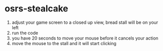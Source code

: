 # osrs-stealcake
1. adjust your game screen to a closed up view, bread stall will be on your left
2. run the code
3. you have 20 seconds to move your mouse before it cancels your action
4. move the mouse to the stall and it will start clicking
